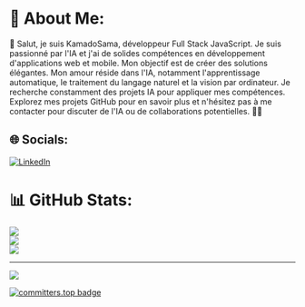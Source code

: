 # 💫 About Me:
👋 Salut, je suis KamadoSama, développeur Full Stack JavaScript. Je suis passionné par l'IA et j'ai de solides compétences en développement d'applications web et mobile. Mon objectif est de créer des solutions élégantes. Mon amour réside dans l'IA, notamment l'apprentissage automatique, le traitement du langage naturel et la vision par ordinateur. Je recherche constamment des projets IA pour appliquer mes compétences. Explorez mes projets GitHub pour en savoir plus et n'hésitez pas à me contacter pour discuter de l'IA ou de collaborations potentielles. 🤖💬

## 🌐 Socials:
[![LinkedIn](https://img.shields.io/badge/LinkedIn-%230077B5.svg?logo=linkedin&logoColor=white)](https://www.linkedin.com/in/gnomblehi-ben-arthur-taho-5a05121a3/) 

# 📊 GitHub Stats:
![](https://github-readme-stats.vercel.app/api?username=KamadoSama&theme=dark&hide_border=false&include_all_commits=false&count_private=false)<br/>
![](https://github-readme-streak-stats.herokuapp.com/?user=KamadoSama&theme=dark&hide_border=false)<br/>
![](https://github-readme-stats.vercel.app/api/top-langs/?username=KamadoSama&theme=dark&hide_border=false&include_all_commits=false&count_private=false&layout=compact)

---
[![](https://visitcount.itsvg.in/api?id=KamadoSama&icon=0&color=0)](https://visitcount.itsvg.in)

[![committers.top badge](https://user-badge.committers.top/ivory_coast_private/KamadoSama.svg)](https://user-badge.committers.top/ivory_coast_private/KamadoSama)

<!-- Proudly created with GPRM ( https://gprm.itsvg.in ) -->
